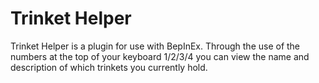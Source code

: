 # Trinket Helper

Trinket Helper is a plugin for use with BepInEx. Through the use of the numbers at the top of your keyboard 1/2/3/4 you can view the name and description of which trinkets you currently hold.
